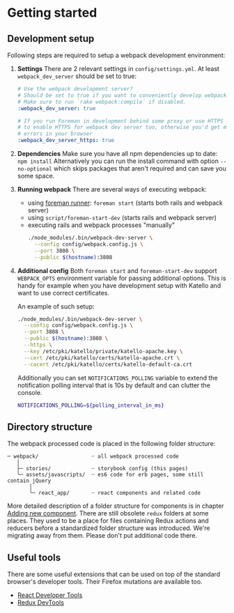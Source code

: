 # Getting started


## Development setup

Following steps are required to setup a webpack development environment:

1. **Settings**
   There are 2 relevant settings in `config/settings.yml`. At least `webpack_dev_server` should be set to true:
    ```yaml
    # Use the webpack development server?
    # Should be set to true if you want to conveniently develop webpack-processed code.
    # Make sure to run `rake webpack:compile` if disabled.
    :webpack_dev_server: true

    # If you run Foreman in development behind some proxy or use HTTPS you need
    # to enable HTTPS for webpack dev server too, otherwise you'd get mixed content
    # errors in your browser
    :webpack_dev_server_https: true
    ```

2. **Dependencies**
   Make sure you have all npm dependencies up to date:
    `npm install`
   Alternatively you can run the install command with option `--no-optional` which skips packages that aren't required and can save you some space.

3. **Running webpack**
   There are several ways of executing webpack:
   - using [foreman runner](https://github.com/ddollar/foreman): `foreman start` (starts both rails and webpack server)
   - using `script/foreman-start-dev` (starts rails and webpack server)
   - executing rails and webpack processes "manually"
     ```bash
     ./node_modules/.bin/webpack-dev-server \
       --config config/webpack.config.js \
       --port 3808 \
       --public $(hostname):3808
     ```

4. **Additional config**
    Both `foreman start` and `foreman-start-dev` support `WEBPACK_OPTS` environment variable for passing additional options. This is handy for example when you have development setup with Katello and want to use correct certificates.

    An example of such setup:
    ```bash
    ./node_modules/.bin/webpack-dev-server \
      --config config/webpack.config.js \
      --port 3808 \
      --public $(hostname):3808 \
      --https \
      --key /etc/pki/katello/private/katello-apache.key \
      --cert /etc/pki/katello/certs/katello-apache.crt \
      --cacert /etc/pki/katello/certs/katello-default-ca.crt
    ```

    Additionally you can set `NOTIFICATIONS_POLLING` variable to extend the notification polling interval that is 10s by default and can clutter the console.
    ```bash
    NOTIFICATIONS_POLLING=${polling_interval_in_ms}
    ```


## Directory structure

The webpack processed code is placed in the following folder structure:
```
─ webpack/                 ┈ all webpack processed code
   │
   ├─ stories/             ┈ storybook config (this pages)
   ╰─ assets/javascripts/  ┈ es6 code for erb pages, some still contain jQuery
       │
       ╰─ react_app/       ┈ react components and related code
```

More detailed description of a folder structure for components is in chapter [Adding new component](./?selectedKind=Introduction&selectedStory=Adding%20new%20component).
There are still obsolete `redux` folders at some places. They used to be a place for files containing Redux actions and reducers before a standardized folder structure was introduced. We're migrating away from them. Please don't put additional code there.


## Useful tools
There are some useful extensions that can be used on top of the standard browser's developer tools. Their Firefox mutations are available too.
- [React Developer Tools](https://chrome.google.com/webstore/detail/react-developer-tools/fmkadmapgofadopljbjfkapdkoienihi)
- [Redux DevTools](https://chrome.google.com/webstore/detail/redux-devtools/lmhkpmbekcpmknklioeibfkpmmfibljd)
